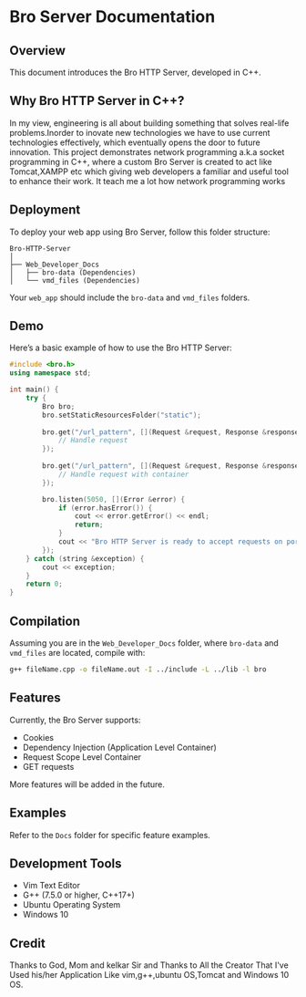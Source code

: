 # Bro Server Documentation

## Overview
This document introduces the Bro HTTP Server, developed in C++.

## Why Bro HTTP Server in C++?
In my view, engineering is all about building something that solves real-life problems.Inorder to inovate new technologies we have to use current technologies effectively, which eventually opens the door to future innovation. This project demonstrates network programming a.k.a socket programming in C++, where a custom Bro Server is created to act like Tomcat,XAMPP etc which giving web developers a familiar and useful tool to enhance their work. It teach me a lot how network programming works

## Deployment
To deploy your web app using Bro Server, follow this folder structure:

```
Bro-HTTP-Server
│
├── Web_Developer_Docs
│   ├── bro-data (Dependencies)
│   └── vmd_files (Dependencies)
```

Your `web_app` should include the `bro-data` and `vmd_files` folders.

## Demo

Here’s a basic example of how to use the Bro HTTP Server:

```cpp
#include <bro.h>
using namespace std;

int main() {
    try {
        Bro bro;
        bro.setStaticResourcesFolder("static");
        
        bro.get("/url_pattern", [](Request &request, Response &response) {
            // Handle request
        });
        
        bro.get("/url_pattern", [](Request &request, Response &response, ApplicationLevelContainer &container) {
            // Handle request with container
        });

        bro.listen(5050, [](Error &error) {
            if (error.hasError()) {
                cout << error.getError() << endl;
                return;
            }
            cout << "Bro HTTP Server is ready to accept requests on port 5050" << endl;
        });
    } catch (string &exception) {
        cout << exception;
    }
    return 0;
}
```

## Compilation

Assuming you are in the `Web_Developer_Docs` folder, where `bro-data` and `vmd_files` are located, compile with:

```bash
g++ fileName.cpp -o fileName.out -I ../include -L ../lib -l bro
```

## Features

Currently, the Bro Server supports:
- Cookies
- Dependency Injection (Application Level Container)
- Request Scope Level Container
- GET requests

More features will be added in the future.

## Examples

Refer to the `Docs` folder for specific feature examples.

## Development Tools

- Vim Text Editor
- G++ (7.5.0 or higher, C++17+)
- Ubuntu Operating System
- Windows 10

## Credit

Thanks to God, Mom and kelkar Sir and Thanks to All the Creator That I've Used his/her Application Like vim,g++,ubuntu OS,Tomcat and Windows 10 OS.
